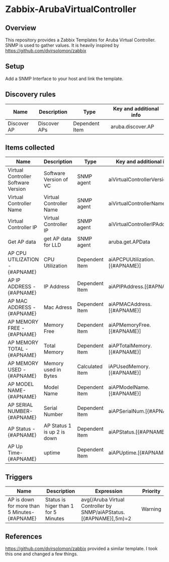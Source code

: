 # Zabbix-ArubaVirtualController
## Overview
This repository provides a Zabbix Templates for Aruba Virtual Controller.
SNMP is used to gather values.
It is heavily inspired by https://github.com/dvirsolomon/zabbix
## Setup
Add a SNMP Interface to your host and link the template.
## Discovery rules
Name|Description|Type|Key and additional info
--|--|--|--
Discover AP| Discover APs | Dependent Item | aruba.discover.AP

## Items collected
Name|Description|Type|Key and additional info
--|--|--|--
Virtual Controller Software Version| Software Version of VC| SNMP agent| aiVirtualControllerVersion.0
Virtual Controller Name| Virtual Controller Name| SNMP agent| aiVirtualControllerName.0
Virtual Controller IP| Virtual Controller IP| SNMP agent| aiVirtualControllerIPAddress.0
Get AP data|get AP data for LLD| SNMP agent| aruba.get.APData
AP CPU UTILIZATION - {#APNAME}| CPU Utilization|Dependent Item|aiAPCPUUtilization.[{#APNAME}]
AP IP ADDRESS - {#APNAME}| IP Address|Dependent Item|aiAPIPAddress.[{#APNAME}]
AP MAC ADDRESS - {#APNAME}| Mac Adress|Dependent Item|aiAPMACAddress.[{#APNAME}]
AP MEMORY FREE - {#APNAME}| Memory Free|Dependent Item|aiAPMemoryFree.[{#APNAME}]
AP MEMORY TOTAL - {#APNAME}| Total Memory|Dependent Item|aiAPTotalMemory.[{#APNAME}]
AP MEMORY USED - {#APNAME} | Memory used in Bytes| Calculated Item|iAPUsedMemory.[{#APNAME}]
AP MODEL NAME- {#APNAME}| Model Name|Dependent Item|aiAPModelName.[{#APNAME}]
AP SERIAL NUMBER- {#APNAME}| Serial Number|Dependent Item|aiAPSerialNum.[{#APNAME}]
AP Status - {#APNAME}| AP Status 1 is up 2 is down|Dependent Item|aiAPStatus.[{#APNAME}]
AP Up Time- {#APNAME}| uptime|Dependent Item|aiAPUptime.[{#APNAME}]

## Triggers
Name|Description|Expression|Priority
--|--|--|--
AP is down for more than 5 Minutes- {#APNAME}|Status is higer than 1 for 5 Minutes|avg(/Aruba Virtual Controller by SNMP/aiAPStatus.[{#APNAME}],5m)=2|Warning
## References
https://github.com/dvirsolomon/zabbix provided a similar template. I took this one and changed a few things.
